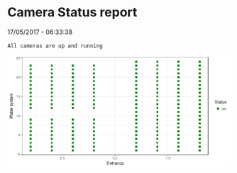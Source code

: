 Camera Status report
================
17/05/2017 - 06:33:38

    All cameras are up and running

![](camreport_files/figure-markdown_github/unnamed-chunk-2-1.png)
